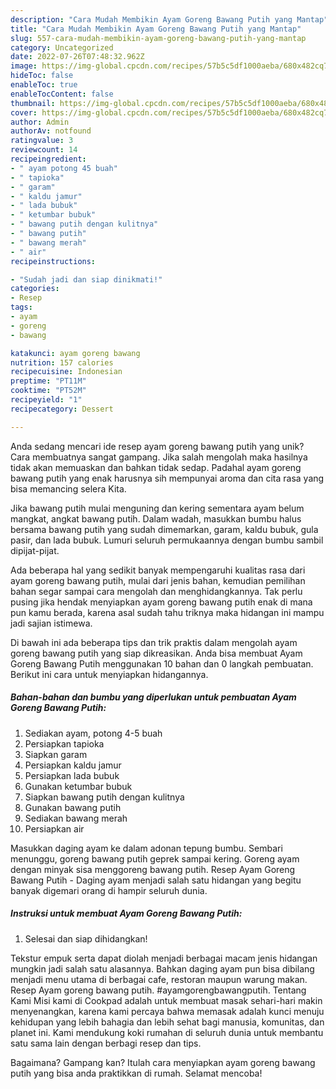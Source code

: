 ```yaml
---
description: "Cara Mudah Membikin Ayam Goreng Bawang Putih yang Mantap"
title: "Cara Mudah Membikin Ayam Goreng Bawang Putih yang Mantap"
slug: 557-cara-mudah-membikin-ayam-goreng-bawang-putih-yang-mantap
category: Uncategorized
date: 2022-07-26T07:48:32.962Z
image: https://img-global.cpcdn.com/recipes/57b5c5df1000aeba/680x482cq70/ayam-goreng-bawang-putih-foto-resep-utama.jpg
hideToc: false
enableToc: true
enableTocContent: false
thumbnail: https://img-global.cpcdn.com/recipes/57b5c5df1000aeba/680x482cq70/ayam-goreng-bawang-putih-foto-resep-utama.jpg
cover: https://img-global.cpcdn.com/recipes/57b5c5df1000aeba/680x482cq70/ayam-goreng-bawang-putih-foto-resep-utama.jpg
author: Admin
authorAv: notfound
ratingvalue: 3
reviewcount: 14
recipeingredient:
- " ayam potong 45 buah"
- " tapioka"
- " garam"
- " kaldu jamur"
- " lada bubuk"
- " ketumbar bubuk"
- " bawang putih dengan kulitnya"
- " bawang putih"
- " bawang merah"
- " air"
recipeinstructions:

- "Sudah jadi dan siap dinikmati!"
categories:
- Resep
tags:
- ayam
- goreng
- bawang

katakunci: ayam goreng bawang 
nutrition: 157 calories
recipecuisine: Indonesian
preptime: "PT11M"
cooktime: "PT52M"
recipeyield: "1"
recipecategory: Dessert

---
```





Anda sedang mencari ide resep ayam goreng bawang putih yang unik? Cara membuatnya sangat gampang. Jika salah mengolah maka hasilnya tidak akan memuaskan dan bahkan tidak sedap. Padahal ayam goreng bawang putih yang enak harusnya sih mempunyai aroma dan cita rasa yang bisa memancing selera Kita.





Jika bawang putih mulai menguning dan kering sementara ayam belum mangkat, angkat bawang putih. Dalam wadah, masukkan bumbu halus bersama bawang putih yang sudah dimemarkan, garam, kaldu bubuk, gula pasir, dan lada bubuk. Lumuri seluruh permukaannya dengan bumbu sambil dipijat-pijat.

Ada beberapa hal yang sedikit banyak mempengaruhi kualitas rasa dari ayam goreng bawang putih, mulai dari jenis bahan, kemudian pemilihan bahan segar sampai cara mengolah dan menghidangkannya. Tak perlu pusing jika hendak menyiapkan ayam goreng bawang putih enak di mana pun kamu berada, karena asal sudah tahu triknya maka hidangan ini mampu jadi sajian istimewa.






Di bawah ini ada beberapa tips dan trik praktis dalam mengolah ayam goreng bawang putih yang siap dikreasikan. Anda bisa membuat Ayam Goreng Bawang Putih menggunakan 10 bahan dan 0 langkah pembuatan. Berikut ini cara untuk menyiapkan hidangannya.

<!--inarticleads1-->

##### Bahan-bahan dan bumbu yang diperlukan untuk pembuatan Ayam Goreng Bawang Putih:

1. Sediakan  ayam, potong 4-5 buah
1. Persiapkan  tapioka
1. Siapkan  garam
1. Persiapkan  kaldu jamur
1. Persiapkan  lada bubuk
1. Gunakan  ketumbar bubuk
1. Siapkan  bawang putih dengan kulitnya
1. Gunakan  bawang putih
1. Sediakan  bawang merah
1. Persiapkan  air


Masukkan daging ayam ke dalam adonan tepung bumbu. Sembari menunggu, goreng bawang putih geprek sampai kering. Goreng ayam dengan minyak sisa menggoreng bawang putih. Resep Ayam Goreng Bawang Putih - Daging ayam menjadi salah satu hidangan yang begitu banyak digemari orang di hampir seluruh dunia. 

<!--inarticleads2-->

##### Instruksi untuk membuat Ayam Goreng Bawang Putih:


1. Selesai dan siap dihidangkan!

Tekstur empuk serta dapat diolah menjadi berbagai macam jenis hidangan mungkin jadi salah satu alasannya. Bahkan daging ayam pun bisa dibilang menjadi menu utama di berbagai cafe, restoran maupun warung makan. Resep Ayam goreng bawang putih. #ayamgorengbawangputih. Tentang Kami Misi kami di Cookpad adalah untuk membuat masak sehari-hari makin menyenangkan, karena kami percaya bahwa memasak adalah kunci menuju kehidupan yang lebih bahagia dan lebih sehat bagi manusia, komunitas, dan planet ini. Kami mendukung koki rumahan di seluruh dunia untuk membantu satu sama lain dengan berbagi resep dan tips. 

Bagaimana? Gampang kan? Itulah cara menyiapkan ayam goreng bawang putih yang bisa anda praktikkan di rumah. Selamat mencoba!
